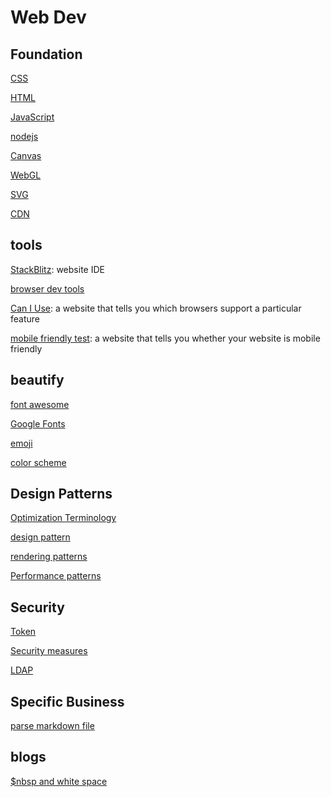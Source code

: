 # Web Dev

## Foundation

[CSS](css.md)

[HTML](html.md)

[JavaScript](javascript.md)

[nodejs](nodejs.md)

[Canvas](Canvas.md)

[WebGL](webgl.md)

[SVG](svg.md)

[CDN](cdn.md)

## tools

[StackBlitz](stackblitz.md): website IDE

[browser dev tools](browser-dev-tools.md)

[Can I Use](https://caniuse.com/): a website that tells you which browsers support a particular feature

[mobile friendly test](https://search.google.com/test/mobile-friendly): a website that tells you whether your website is mobile friendly

## beautify

[font awesome](font-awesome.md)

[Google Fonts](google-fonts.md)

[emoji](emoji.md)

[color scheme](web-dev-color-scheme.md)

## Design Patterns

[Optimization Terminology](web-dev-optimization-terminology.md)

[design pattern]()

[rendering patterns](web-dev-rendering-patterns.md)

[Performance patterns]()

## Security

[Token](web-dev-token.md)

[Security measures](web-dev-security-measures.md)

[LDAP](web-dev-ldap.md)

## Specific Business

[parse markdown file](web-dev-parse-markdown.md)

## blogs

[$nbsp and white space](web-dev-nbsp-and-white-space.md)
